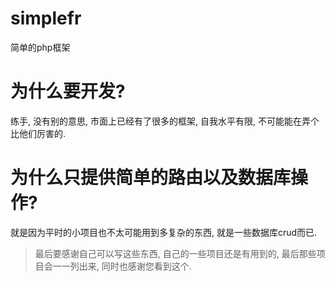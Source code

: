 # simplefr
简单的php框架

# 为什么要开发?
练手, 没有别的意思, 市面上已经有了很多的框架, 自我水平有限, 不可能能在弄个比他们厉害的.

# 为什么只提供简单的路由以及数据库操作?
就是因为平时的小项目也不太可能用到多复杂的东西, 就是一些数据库crud而已.

> 最后要感谢自己可以写这些东西, 自己的一些项目还是有用到的, 最后那些项目会一一列出来, 同时也感谢您看到这个.
